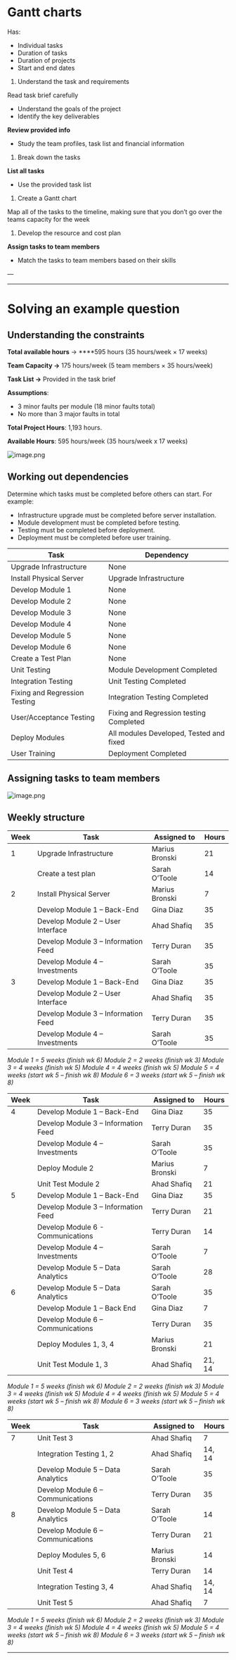 # Gantt charts

Has:

- Individual tasks
- Duration of tasks
- Duration of projects
- Start and end dates

1. Understand the task and requirements

Read task brief carefully

- Understand the goals of the project
- Identify the key deliverables

**Review provided info**

- Study the team profiles, task list and financial information

1. Break down the tasks 

**List all tasks**

- Use the provided task list

1. Create a Gantt chart

Map all of the tasks to the timeline, making sure that you don’t go over the teams capacity for the week

1. Develop the resource and cost plan

**Assign tasks to team members**

- Match the tasks to team members based on their skills

—

---

# Solving an example question

## Understanding the constraints

**Total available hours** → ****595 hours (35 hours/week × 17 weeks)

**Team Capacity →** 175 hours/week (5 team members × 35 hours/week)

**Task List →** Provided in the task brief

**Assumptions**:

- 3 minor faults per module (18 minor faults total)
- No more than 3 major faults in total

**Total Project Hours**: 1,193 hours.

**Available Hours**: 595 hours/week (35 hours/week x 17 weeks)

![image.png](Gantt%20charts%20184530129127805da947d882e3df1d39/image.png)

## Working out dependencies

Determine which tasks must be completed before others can start.
For example:

- Infrastructure upgrade must be completed before server installation.
- Module development must be completed before testing.
- Testing must be completed before deployment.
- Deployment must be completed before user training.

| **Task** | **Dependency** |
| --- | --- |
| Upgrade Infrastructure | None |
| Install Physical Server | Upgrade Infrastructure |
| Develop Module 1 | None |
| Develop Module 2 | None |
| Develop Module 3 | None |
| Develop Module 4 | None |
| Develop Module 5 | None |
| Develop Module 6 | None |
| Create a Test Plan | None |
| Unit Testing | Module Development Completed |
| Integration Testing | Unit Testing Completed |
| Fixing and Regression Testing | Integration Testing Completed |
| User/Acceptance Testing | Fixing and Regression testing Completed |
| Deploy Modules | All modules Developed, Tested and fixed |
| User Training | Deployment Completed |

## Assigning tasks to team members

![image.png](Gantt%20charts%20184530129127805da947d882e3df1d39/image%201.png)

## Weekly structure

| **Week** | **Task** | **Assigned to** | **Hours** |
| --- | --- | --- | --- |
| 1 | Upgrade Infrastructure | Marius Bronski | 21 |
|  | Create a test plan | Sarah O’Toole | 14 |
| 2 | Install Physical Server | Marius Bronski | 7 |
|  | Develop Module 1 – Back-End | Gina Diaz | 35 |
|  | Develop Module 2 – User Interface | Ahad Shafiq | 35 |
|  | Develop Module 3 – Information Feed | Terry Duran | 35 |
|  | Develop Module 4 – Investments | Sarah O’Toole | 35 |
| 3 | Develop Module 1 – Back-End | Gina Diaz | 35 |
|  | Develop Module 2 – User Interface | Ahad Shafiq | 35 |
|  | Develop Module 3 – Information Feed | Terry Duran | 35 |
|  | Develop Module 4 – Investments | Sarah O’Toole | 35 |

*Module 1 = 5 weeks (finish wk 6)
Module 2 = 2 weeks (finish wk 3)
Module 3 = 4 weeks (finish wk 5)
Module 4 = 4 weeks (finish wk 5)
Module 5 = 4 weeks (start wk 5 – finish wk 8)
Module 6 = 3 weeks (start wk 5 – finish wk 8)*

| **Week** | **Task** | **Assigned to** | **Hours** |
| --- | --- | --- | --- |
| 4 | Develop Module 1 – Back-End | Gina Diaz | 35 |
|  | Develop Module 3 – Information Feed | Terry Duran | 35 |
|  | Develop Module 4 – Investments | Sarah O’Toole | 35 |
|  | Deploy Module 2 | Marius Bronski | 7 |
|  | Unit Test Module 2 | Ahad Shafiq | 21 |
| 5 | Develop Module 1 – Back-End | Gina Diaz | 35 |
|  | Develop Module 3 – Information Feed | Terry Duran | 21 |
|  | Develop Module 6 - Communications | Terry Duran | 14 |
|  | Develop Module 4 – Investments | Sarah O’Toole | 7 |
|  | Develop Module 5 – Data Analytics | Sarah O’Toole | 28 |
| 6 | Develop Module 5 – Data Analytics | Sarah O’Toole | 35 |
|  | Develop Module 1 – Back End | Gina Diaz | 7 |
|  | Develop Module 6 – Communications | Terry Duran | 35 |
|  | Deploy Modules 1, 3, 4 | Marius Bronski | 21 |
|  | Unit Test Module 1, 3 | Ahad Shafiq | 21, 14 |

*Module 1 = 5 weeks (finish wk 6)
Module 2 = 2 weeks (finish wk 3)
Module 3 = 4 weeks (finish wk 5)
Module 4 = 4 weeks (finish wk 5)
Module 5 = 4 weeks (start wk 5 – finish wk 8)
Module 6 = 3 weeks (start wk 5 – finish wk 8)*

| **Week** | **Task** | **Assigned to** | **Hours** |
| --- | --- | --- | --- |
| 7 | Unit Test 3 | Ahad Shafiq | 7 |
|  | Integration Testing 1, 2 | Ahad Shafiq | 14, 14 |
|  | Develop Module 5 – Data Analytics | Sarah O’Toole | 35 |
|  | Develop Module 6 – Communications | Terry Duran | 35 |
| 8 | Develop Module 5 – Data Analytics | Sarah O’Toole | 14 |
|  | Develop Module 6 – Communications | Terry Duran | 21 |
|  | Deploy Modules 5, 6 | Marius Bronski | 14 |
|  | Unit Test 4 | Terry Duran | 14 |
|  | Integration Testing 3, 4 | Ahad Shafiq | 14, 14 |
|  | Unit Test 5 | Ahad Shafiq | 7 |

*Module 1 = 5 weeks (finish wk 6)
Module 2 = 2 weeks (finish wk 3)
Module 3 = 4 weeks (finish wk 5)
Module 4 = 4 weeks (finish wk 5)
Module 5 = 4 weeks (start wk 5 – finish wk 8)
Module 6 = 3 weeks (start wk 5 – finish wk 8)*

---